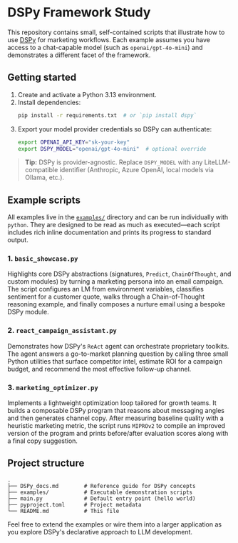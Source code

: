 # DSPy Framework Study

This repository contains small, self-contained scripts that illustrate
how to use [DSPy](https://github.com/stanfordnlp/dspy) for marketing
workflows. Each example assumes you have access to a chat-capable model
(such as ``openai/gpt-4o-mini``) and demonstrates a different facet of
the framework.

## Getting started

1. Create and activate a Python 3.13 environment.
2. Install dependencies:
   ```bash
   pip install -r requirements.txt  # or `pip install dspy`
   ```
3. Export your model provider credentials so DSPy can authenticate:
   ```bash
   export OPENAI_API_KEY="sk-your-key"
   export DSPY_MODEL="openai/gpt-4o-mini"  # optional override
   ```

> **Tip:** DSPy is provider-agnostic. Replace ``DSPY_MODEL`` with any
> LiteLLM-compatible identifier (Anthropic, Azure OpenAI, local models
> via Ollama, etc.).

## Example scripts

All examples live in the [`examples/`](examples) directory and can be
run individually with ``python``. They are designed to be read as much
as executed—each script includes rich inline documentation and prints
its progress to standard output.

### 1. `basic_showcase.py`

Highlights core DSPy abstractions (signatures, `Predict`,
`ChainOfThought`, and custom modules) by turning a marketing persona into
an email campaign. The script configures an LM from environment
variables, classifies sentiment for a customer quote, walks through a
Chain-of-Thought reasoning example, and finally composes a nurture email
using a bespoke DSPy module.

### 2. `react_campaign_assistant.py`

Demonstrates how DSPy's `ReAct` agent can orchestrate proprietary
toolkits. The agent answers a go-to-market planning question by calling
three small Python utilities that surface competitor intel, estimate ROI
for a campaign budget, and recommend the most effective follow-up
channel.

### 3. `marketing_optimizer.py`

Implements a lightweight optimization loop tailored for growth teams. It
builds a composable DSPy program that reasons about messaging angles and
then generates channel copy. After measuring baseline quality with a
heuristic marketing metric, the script runs `MIPROv2` to compile an
improved version of the program and prints before/after evaluation
scores along with a final copy suggestion.

## Project structure

```
.
├── DSPy_docs.md        # Reference guide for DSPy concepts
├── examples/           # Executable demonstration scripts
├── main.py             # Default entry point (hello world)
├── pyproject.toml      # Project metadata
└── README.md           # This file
```

Feel free to extend the examples or wire them into a larger application
as you explore DSPy's declarative approach to LLM development.
